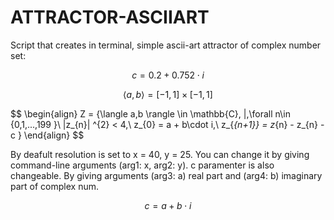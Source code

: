 # ATTRACTOR-ASCIIART
Script that creates in terminal, simple ascii-art attractor of complex number set:

$$
c = 0.2 + 0.752 \cdot i
$$

$$
\langle a,b \rangle = [-1,1]\times[-1,1]
$$

$$
\begin{align}
 Z = {\langle a,b \rangle \in \mathbb{C}\, |\,\forall n\in \{0,1,...,199 \}\   |z_{n}| ^{2} < 4,\ z_{0} = a + b\cdot i,\ z_{_{n+1}} = z_{n} - z_{n} - c \}
\end{align}
$$

By deafult resolution is set to x = 40, y = 25. You can change it by giving command-line arguments (arg1: x, arg2: y). c paramenter is also changeable. By giving arguments (arg3: a) real part and (arg4: b) imaginary part of complex num.

$$
c = a + b \cdot i
$$

